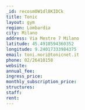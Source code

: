 ```yaml
---
_id: recosm0W1dl8KIDCk
title: Tonic
layout: gym
region: Lombardia
city: Milano
address: Via Mestre 7 Milano
latitude: 45.4918594360352
longitude: 9.24017333984375
email: toni.nori@tonicnet.it
phone: 02/26410158
website: 
annual_fee: 
ingress_price: 
monthly_subscription_price: 
structures: 
staff: 
rent: 
---
```



